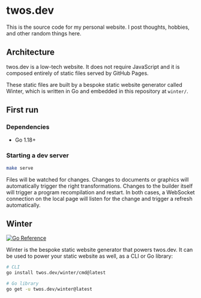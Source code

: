 # twos.dev

This is the source code for my personal website. I post thoughts, hobbies, and
other random things here.

## Architecture

twos.dev is a low-tech website. It does not require JavaScript and it is
composed entirely of static files served by GitHub Pages.

These static files are built by a bespoke static website generator called
Winter, which is written in Go and embedded in this repository at `winter/`.

## First run

### Dependencies

- Go 1.18+

### Starting a dev server

```sh
make serve
```

Files will be watched for changes. Changes to documents or graphics will
automatically trigger the right transformations. Changes to the builder
itself will trigger a program recompilation and restart. In both cases, a
WebSocket connection on the local page will listen for the change and trigger a
refresh automatically.

## Winter

[![Go Reference](https://pkg.go.dev/badge/twos.dev/winter.svg)](https://pkg.go.dev/twos.dev/winter)

Winter is the bespoke static website generator that powers twos.dev. It can be
used to power your static website as well, as a CLI or Go library:

```sh
# CLI
go install twos.dev/winter/cmd@latest

# Go library
go get -u twos.dev/winter@latest
```
